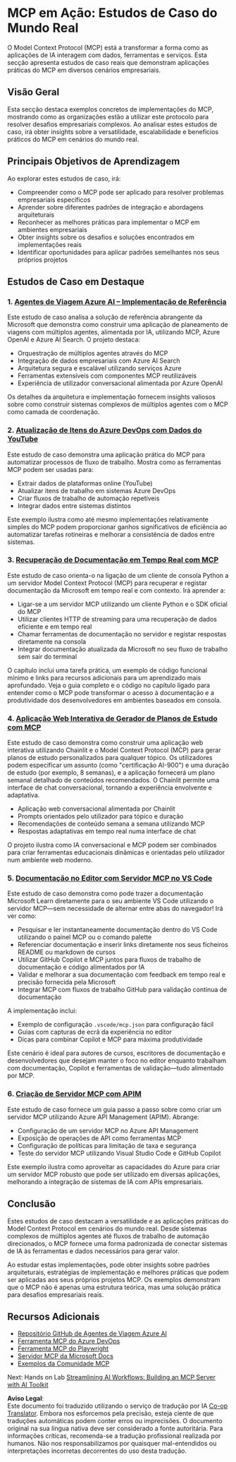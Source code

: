 <!--
CO_OP_TRANSLATOR_METADATA:
{
  "original_hash": "18f070888eb7266c0733fca698cb095e",
  "translation_date": "2025-07-22T08:11:12+00:00",
  "source_file": "09-CaseStudy/README.md",
  "language_code": "pt"
}
-->
# MCP em Ação: Estudos de Caso do Mundo Real

O Model Context Protocol (MCP) está a transformar a forma como as aplicações de IA interagem com dados, ferramentas e serviços. Esta secção apresenta estudos de caso reais que demonstram aplicações práticas do MCP em diversos cenários empresariais.

## Visão Geral

Esta secção destaca exemplos concretos de implementações do MCP, mostrando como as organizações estão a utilizar este protocolo para resolver desafios empresariais complexos. Ao analisar estes estudos de caso, irá obter insights sobre a versatilidade, escalabilidade e benefícios práticos do MCP em cenários do mundo real.

## Principais Objetivos de Aprendizagem

Ao explorar estes estudos de caso, irá:

- Compreender como o MCP pode ser aplicado para resolver problemas empresariais específicos
- Aprender sobre diferentes padrões de integração e abordagens arquiteturais
- Reconhecer as melhores práticas para implementar o MCP em ambientes empresariais
- Obter insights sobre os desafios e soluções encontrados em implementações reais
- Identificar oportunidades para aplicar padrões semelhantes nos seus próprios projetos

## Estudos de Caso em Destaque

### 1. [Agentes de Viagem Azure AI – Implementação de Referência](./travelagentsample.md)

Este estudo de caso analisa a solução de referência abrangente da Microsoft que demonstra como construir uma aplicação de planeamento de viagens com múltiplos agentes, alimentada por IA, utilizando MCP, Azure OpenAI e Azure AI Search. O projeto destaca:

- Orquestração de múltiplos agentes através do MCP
- Integração de dados empresariais com Azure AI Search
- Arquitetura segura e escalável utilizando serviços Azure
- Ferramentas extensíveis com componentes MCP reutilizáveis
- Experiência de utilizador conversacional alimentada por Azure OpenAI

Os detalhes da arquitetura e implementação fornecem insights valiosos sobre como construir sistemas complexos de múltiplos agentes com o MCP como camada de coordenação.

### 2. [Atualização de Itens do Azure DevOps com Dados do YouTube](./UpdateADOItemsFromYT.md)

Este estudo de caso demonstra uma aplicação prática do MCP para automatizar processos de fluxo de trabalho. Mostra como as ferramentas MCP podem ser usadas para:

- Extrair dados de plataformas online (YouTube)
- Atualizar itens de trabalho em sistemas Azure DevOps
- Criar fluxos de trabalho de automação repetíveis
- Integrar dados entre sistemas distintos

Este exemplo ilustra como até mesmo implementações relativamente simples do MCP podem proporcionar ganhos significativos de eficiência ao automatizar tarefas rotineiras e melhorar a consistência de dados entre sistemas.

### 3. [Recuperação de Documentação em Tempo Real com MCP](./docs-mcp/README.md)

Este estudo de caso orienta-o na ligação de um cliente de consola Python a um servidor Model Context Protocol (MCP) para recuperar e registar documentação da Microsoft em tempo real e com contexto. Irá aprender a:

- Ligar-se a um servidor MCP utilizando um cliente Python e o SDK oficial do MCP
- Utilizar clientes HTTP de streaming para uma recuperação de dados eficiente e em tempo real
- Chamar ferramentas de documentação no servidor e registar respostas diretamente na consola
- Integrar documentação atualizada da Microsoft no seu fluxo de trabalho sem sair do terminal

O capítulo inclui uma tarefa prática, um exemplo de código funcional mínimo e links para recursos adicionais para um aprendizado mais aprofundado. Veja o guia completo e o código no capítulo ligado para entender como o MCP pode transformar o acesso à documentação e a produtividade dos desenvolvedores em ambientes baseados em consola.

### 4. [Aplicação Web Interativa de Gerador de Planos de Estudo com MCP](./docs-mcp/README.md)

Este estudo de caso demonstra como construir uma aplicação web interativa utilizando Chainlit e o Model Context Protocol (MCP) para gerar planos de estudo personalizados para qualquer tópico. Os utilizadores podem especificar um assunto (como "certificação AI-900") e uma duração de estudo (por exemplo, 8 semanas), e a aplicação fornecerá um plano semanal detalhado de conteúdos recomendados. O Chainlit permite uma interface de chat conversacional, tornando a experiência envolvente e adaptativa.

- Aplicação web conversacional alimentada por Chainlit
- Prompts orientados pelo utilizador para tópico e duração
- Recomendações de conteúdo semana a semana utilizando MCP
- Respostas adaptativas em tempo real numa interface de chat

O projeto ilustra como IA conversacional e MCP podem ser combinados para criar ferramentas educacionais dinâmicas e orientadas pelo utilizador num ambiente web moderno.

### 5. [Documentação no Editor com Servidor MCP no VS Code](./docs-mcp/README.md)

Este estudo de caso demonstra como pode trazer a documentação Microsoft Learn diretamente para o seu ambiente VS Code utilizando o servidor MCP—sem necessidade de alternar entre abas do navegador! Irá ver como:

- Pesquisar e ler instantaneamente documentação dentro do VS Code utilizando o painel MCP ou o comando palette
- Referenciar documentação e inserir links diretamente nos seus ficheiros README ou markdown de cursos
- Utilizar GitHub Copilot e MCP juntos para fluxos de trabalho de documentação e código alimentados por IA
- Validar e melhorar a sua documentação com feedback em tempo real e precisão fornecida pela Microsoft
- Integrar MCP com fluxos de trabalho GitHub para validação contínua de documentação

A implementação inclui:

- Exemplo de configuração `.vscode/mcp.json` para configuração fácil
- Guias com capturas de ecrã da experiência no editor
- Dicas para combinar Copilot e MCP para máxima produtividade

Este cenário é ideal para autores de cursos, escritores de documentação e desenvolvedores que desejam manter o foco no editor enquanto trabalham com documentação, Copilot e ferramentas de validação—tudo alimentado por MCP.

### 6. [Criação de Servidor MCP com APIM](./apimsample.md)

Este estudo de caso fornece um guia passo a passo sobre como criar um servidor MCP utilizando Azure API Management (APIM). Abrange:

- Configuração de um servidor MCP no Azure API Management
- Exposição de operações de API como ferramentas MCP
- Configuração de políticas para limitação de taxa e segurança
- Teste do servidor MCP utilizando Visual Studio Code e GitHub Copilot

Este exemplo ilustra como aproveitar as capacidades do Azure para criar um servidor MCP robusto que pode ser utilizado em diversas aplicações, melhorando a integração de sistemas de IA com APIs empresariais.

## Conclusão

Estes estudos de caso destacam a versatilidade e as aplicações práticas do Model Context Protocol em cenários do mundo real. Desde sistemas complexos de múltiplos agentes até fluxos de trabalho de automação direcionados, o MCP fornece uma forma padronizada de conectar sistemas de IA às ferramentas e dados necessários para gerar valor.

Ao estudar estas implementações, pode obter insights sobre padrões arquiteturais, estratégias de implementação e melhores práticas que podem ser aplicadas aos seus próprios projetos MCP. Os exemplos demonstram que o MCP não é apenas uma estrutura teórica, mas uma solução prática para desafios empresariais reais.

## Recursos Adicionais

- [Repositório GitHub de Agentes de Viagem Azure AI](https://github.com/Azure-Samples/azure-ai-travel-agents)
- [Ferramenta MCP do Azure DevOps](https://github.com/microsoft/azure-devops-mcp)
- [Ferramenta MCP do Playwright](https://github.com/microsoft/playwright-mcp)
- [Servidor MCP da Microsoft Docs](https://github.com/MicrosoftDocs/mcp)
- [Exemplos da Comunidade MCP](https://github.com/microsoft/mcp)

Next: Hands on Lab [Streamlining AI Workflows: Building an MCP Server with AI Toolkit](../10-StreamliningAIWorkflowsBuildingAnMCPServerWithAIToolkit/README.md)

**Aviso Legal**:  
Este documento foi traduzido utilizando o serviço de tradução por IA [Co-op Translator](https://github.com/Azure/co-op-translator). Embora nos esforcemos pela precisão, esteja ciente de que traduções automáticas podem conter erros ou imprecisões. O documento original na sua língua nativa deve ser considerado a fonte autoritária. Para informações críticas, recomenda-se a tradução profissional realizada por humanos. Não nos responsabilizamos por quaisquer mal-entendidos ou interpretações incorretas decorrentes do uso desta tradução.